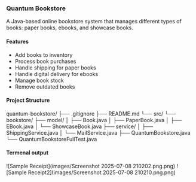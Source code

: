 ### Quantum Bookstore

A Java-based online bookstore system that manages different types of books: paper books, ebooks, and showcase books.

#### Features

-   Add books to inventory
-   Process book purchases
-   Handle shipping for paper books
-   Handle digital delivery for ebooks
-   Manage book stock
-   Remove outdated books

#### Project Structure

quantum-bookstore/
├── .gitignore
├── README.md
└── src/
└── bookstore/
├── model/
│ ├── Book.java
│ ├── PaperBook.java
│ ├── EBook.java
│ └── ShowcaseBook.java
├── service/
│ ├── ShippingService.java
│ └── MailService.java
├── QuantumBookstore.java
└── QuantumBookstoreFullTest.java

#### Termenal output

![Sample Receipt](images/Screenshot 2025-07-08 210202.png.png)
![Sample Receipt2](images/Screenshot 2025-07-08 210210.png.png)
 
 
